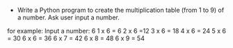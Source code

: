 * Write a Python program to create the multiplication table (from 1 to 9) of a number. Ask user input a number.

for example: 
Input a number: 6
1 x 6 = 6
2 x 6 =12
3 x 6 = 18
4 x 6 = 24
5 x 6 = 30
6 x 6 = 36
6 x 7 = 42
6 x 8 = 48
6 x 9 = 54

